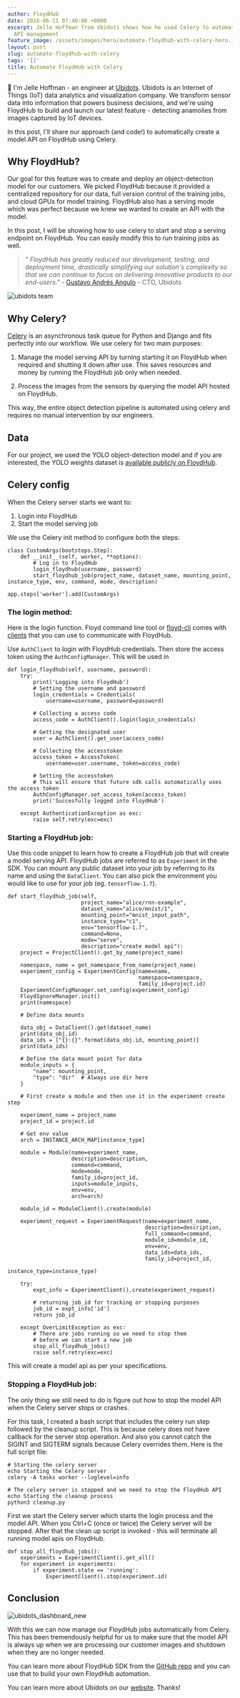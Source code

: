 ```yaml
---
author: FloydHub
date: 2018-06-11 07:40:00 +0000
excerpt: Jelle Hoffman from Ubidots shows how he used Celery to automate their FloydHub
  API management
feature_image: /assets/images/hero/automate-floydhub-with-celery-hero.jpg
layout: post
slug: automate-floydhub-with-celery
tags: '[]'
title: Automate FloydHub with Celery
---
```


👋 I'm Jelle Hoffman - an engineer at [Ubidots](https://ubidots.com). Ubidots is an Internet of Things (IoT) data analytics and visualization company. We transform sensor data into information that powers business decisions, and we're using FloydHub to build and launch our latest feature - detecting anamolies from images captured by IoT devices.

In this post, I'll share our approach (and code!) to automatically create a model API on FloydHub using Celery.

## Why FloydHub?

Our goal for this feature was to create and deploy an object-detection model for our customers. We picked FloydHub because it provided a centralized repository for our data, full version control of the training jobs, and cloud GPUs for model training. FloydHub also has a serving mode which was perfect because we knew we wanted to create an API with the model.

In this post, I will be showing how to use celery to start and stop a serving endpoint on FloydHub. You can easily modify this to run training jobs as well.

> _" FloydHub has greatly reduced our development, testing, and deployment time, drastically simplifying our solution's complexity so that we can continue to focus on delivering innovative products to our end-users."_ \- [Gustavo Andrés Angulo](https://twitter.com/woakas?lang=en) \- CTO, Ubidots

![ubidots team](/assets/images/content/images/2018/06/ubidots_team-1.jpg)

## Why Celery?

[Celery](http://www.celeryproject.org/) is an asynchronous task queue for Python and Django and fits perfectly into our workflow. We use celery for two main purposes:

  1. Manage the model serving API by turning starting it on FloydHub when required and shutting it down after use. This saves resources and money by running the FloydHub job only when needed.

  2. Process the images from the sensors by querying the model API hosted on FloydHub.

This way, the entire object detection pipeline is automated using celery and requires no manual intervention by our engineers.

## Data

For our project, we used the YOLO object-detection model and if you are interested, the YOLO weights dataset is [available publicly on FloydHub](https://www.floydhub.com/ubidots/datasets/yolo_cfg_weigths/).

## Celery config

When the Celery server starts we want to:

  1. Login into FloydHub
  2. Start the model serving job

We use the Celery init method to configure both the steps:
    
    
    class CustomArgs(bootsteps.Step):
        def __init__(self, worker, **options):
            # Log in to FloydHub
            login_floydhub(username, password)
            start_floydhub_job(project_name, dataset_name, mounting_point, instance_type, env, command, mode, description)
    
    app.steps['worker'].add(CustomArgs)
    

### The login method:

Here is the login function. Floyd command line tool or [floyd-cli](https://github.com/floydhub/floyd-cli) comes with [clients](https://github.com/floydhub/floyd-cli/tree/master/floyd/client) that you can use to communicate with FloydHub.

Use `AuthClient` to login with FloydHub credentials. Then store the access token using the `AuthConfigManager`. This will be used in
    
    
    def login_floydhub(self, username, password):
        try:
            print('Logging into FloydHub')
            # Setting the username and password
            login_credentials = Credentials(
                username=username, password=password)
    
            # Collecting a access code
            access_code = AuthClient().login(login_credentials)
    
            # Getting the designated user
            user = AuthClient().get_user(access_code)
    
            # Collecting the accesstoken
            access_token = AccessToken(
                username=user.username, token=access_code)
    
            # Setting the accesstoken
            # This will ensure that future sdk calls automatically uses the access token
            AuthConfigManager.set_access_token(access_token)
            print('Succesfully logged into FloydHub')
    
        except AuthenticationException as exc:
            raise self.retry(exc=exc)
    

### Starting a FloydHub job:

Use this code snippet to learn how to create a FloydHub job that will create a model serving API. FloydHub jobs are referred to as `Experiment` in the SDK. You can mount any public dataset into your job by referring to its name and using the `DataClient`. You can also pick the environment you would like to use for your job (eg. `tensorflow-1.7`).
    
    
    def start_floydhub_job(self,
                           project_name="alice/rnn-example",
                           dataset_name="alice/mnist/1",
                           mounting_point="mnist_input_path",
                           instance_type="c1",
                           env="tensorflow-1.7",
                           command=None,
                           mode="serve",
                           description="create model api"):
        project = ProjectClient().get_by_name(project_name)
    
        namespace, name = get_namespace_from_name(project_name)
        experiment_config = ExperimentConfig(name=name,
                                             namespace=namespace,
                                             family_id=project.id)
        ExperimentConfigManager.set_config(experiment_config)
        FloydIgnoreManager.init()
        print(namespace)
    
        # Define data mounts
    
        data_obj = DataClient().get(dataset_name)
        print(data_obj.id)
        data_ids = ["{}:{}".format(data_obj.id, mounting_point)]
        print(data_ids)
    
        # Define the data mount point for data
        module_inputs = {
            "name": mounting_point,
            "type": "dir"  # Always use dir here
        }
    
        # First create a module and then use it in the experiment create step
    
        experiment_name = project_name
        project_id = project.id
    
        # Get env value
        arch = INSTANCE_ARCH_MAP[instance_type]
    
        module = Module(name=experiment_name,
                        description=description,
                        command=command,
                        mode=mode,
                        family_id=project_id,
                        inputs=module_inputs,
                        env=env,
                        arch=arch)
    
        module_id = ModuleClient().create(module)
    
        experiment_request = ExperimentRequest(name=experiment_name,
                                               description=description,
                                               full_command=command,
                                               module_id=module_id,
                                               env=env,
                                               data_ids=data_ids,
                                               family_id=project_id,
                                               instance_type=instance_type)
    
        try:
            expt_info = ExperimentClient().create(experiment_request)
    
            # returning job_id for tracking or stopping purposes
            job_id = expt_info['id']
            return job_id
    
        except OverLimitException as exc:
            # There are jobs running so we need to stop them 
            # before we can start a new job
            stop_all_floydhub_jobs()
            raise self.retry(exc=exc)
    

This will create a model api as per your specifications.

### Stopping a FloydHub job:

The only thing we still need to do is figure out how to stop the model API when the Celery server stops or crashes.

For this task, I created a bash script that includes the celery run step followed by the cleanup script. This is because celery does not have callback for the server stop operation. And also you cannot catch the SIGINT and SIGTERM signals because Celery overrides them. Here is the full script file:
    
    
    # Starting the celery server
    echo Starting the Celery server
    celery -A tasks worker --loglevel=info
    
    # The celery server is stopped and we need to stop the FloydHub API
    echo Starting the cleanup process
    python3 cleanup.py
    

First we start the Celery server which starts the login process and the model API. When you Ctrl+C (once or twice) the Celery server will be stopped. After that the clean up script is invoked - this will terminate all running model apis on FloydHub.
    
    
    def stop_all_floydhub_jobs():
        experiments = ExperimentClient().get_all()
        for experiment in experiments:
            if experiment.state == 'running':
                ExperimentClient().stop(experiment.id)
    

## Conclusion

![ubidots_dashboard_new](/assets/images/content/images/2018/06/ubidots_dashboard_new.png)

With this we can now manage our FloydHub jobs automatically from Celery. This has been tremendously helpful for us to make sure that the model API is always up when we are processing our customer images and shutdown when they are no longer needed.

You can learn more about FloydHub SDK from the [GitHub repo](https://github.com/floydhub/floyd-cli/tree/master/floyd/client) and you can use that to build your own FloydHub automation.

You can learn more about Ubidots on our [website](https://ubidots.com). Thanks!